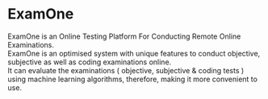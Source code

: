# ExamOne
ExamOne is an Online Testing Platform For Conducting Remote Online Examinations. <br />
ExamOne is an optimised system with unique features to conduct objective, subjective as well as coding examinations online.   <br />
It can evaluate the examinations (  objective, subjective &amp; coding tests ) using machine learning algorithms, therefore, making it more convenient to use. 
